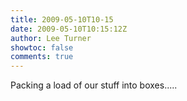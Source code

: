 ```yaml
---
title: 2009-05-10T10-15
date: 2009-05-10T10:15:12Z
author: Lee Turner
showtoc: false
comments: true
---
```


Packing a load of our stuff into boxes.....

